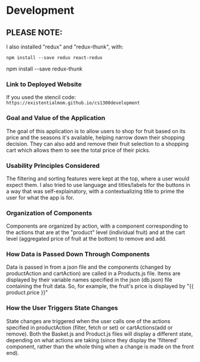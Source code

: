 # Development
## PLEASE NOTE:

I also installed "redux" and "redux-thunk", with:
```
npm install --save redux react-redux
```
npm install --save redux-thunk

### Link to Deployed Website
If you used the stencil code: `https://existentialmom.github.io/cs1300development`

### Goal and Value of the Application
The goal of this application is to allow users to shop for fruit
based on its price and the seasons it's available, helping
narrow down their shopping decision. They can also
add and remove their fruit selection to a shopping cart which
allows them to see the total price of their picks.

### Usability Principles Considered
The filtering and sorting features were kept at the top,
where a user would expect them. I also tried to use language 
and titles/labels for the buttons in a way that was self-explainatory, 
with a contextualizing title to prime the user for what the app is for.

### Organization of Components
Components are organized by action, with a component corresponding to 
the actions that are at the "product" level (individual fruit) and 
at the cart level (aggregated price of fruit at the bottom) to remove and
add. 

### How Data is Passed Down Through Components
Data is passed in from a json file and the components (changed by productAction and 
cartAction) are called in a Products.js file. Items are displayed by their variable names specified in the 
json (db.json) file containing the fruit data. So, for example, the fruit's price is displayed by 
"{{ product.price }}"

### How the User Triggers State Changes
State changes are triggered when the user calls one of the actions specified in productAction (filter, fetch
or set) or cartActions(add or remove). Both the Basket.js and Product.js files will display
a different state, depending on what actions are taking (since they display the 'filtered' component, rather 
than the whole thing when a change is made on the front end).
